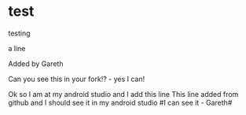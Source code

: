 # test
testing

a line

Added by Gareth

Can you see this in your fork!? - yes I can!

Ok so I am at my android studio and I add this line
This line added from github and I should see it in my android studio #I can see it - Gareth#
